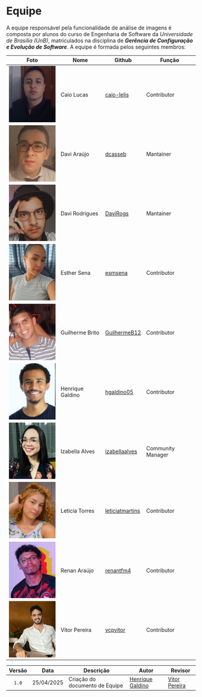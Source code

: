 # Equipe

A equipe responsável pela funcionalidade de análise de imagens é composta por alunos do curso de Engenharia de Software da *Universidade de Brasília (UnB)*, matriculados na disciplina de ***Gerência de Configuração e Evolução de Software***. A equipe é formada pelos seguintes membros:

| Foto | Nome | Github | Função |
| ------- | ------------------ | ---------------- | ---------------- |
| <img src="../assets/equipe/Caio.jpg" alt="Caio Lucas" style="width: 150px; height: 150px; object-fit: cover;"> | Caio Lucas | [caio-lelis](https://github.com/caio-lelis) | Contributor |
| <img src="../assets/equipe/DaviAraujo.jpg" alt="Davi Araujo" style="width: 150px; height: 150px; object-fit: cover;"> | Davi Araújo | [dcasseb](https://github.com/dcasseb) | Mantainer |
| <img src="../assets/equipe/DaviRodrigues.jpg" alt="Davi Rodrigues" style="width: 150px; height: 150px; object-fit: cover;"> | Davi Rodrigues | [DaviRogs](https://github.com/DaviRogs) | Mantainer |
| <img src="../assets/equipe/Esther.jpg" alt="Esther Sena"  style="width: 150px; height: 150px; object-fit: cover;"> | Esther Sena | [esmsena](https://github.com/esmsena) | Contributor |
| <img src="../assets/equipe/Guilherme.jpg" alt="Guilherme Brito" style="width: 150px; height: 150px; object-fit: cover;"> | Guilherme Brito | [GuilhermeB12](https://github.com/GuilhermeB12) | Contributor |
| <img src="../assets/equipe/HenriqueGaldino.jpg" alt="Henrique Galdino" style="width: 150px; height: 150px; object-fit: cover;"> | Henrique Galdino | [hgaldino05](https://github.com/hgaldino05) | Contributor |
| <img src="../assets/equipe/Izabella.jpg" alt="Izabella Alves"  style="width: 150px; height: 150px; object-fit: cover;"> | Izabella Alves | [izabellaalves](https://github.com/izabellaalves) | Community Manager |
| <img src="../assets/equipe/Leticia.jpg" alt="Leticia Torres"  style="width: 150px; height: 150px; object-fit: cover;"> | Leticia Torres | [leticiatmartins](https://github.com/leticiatmartins) | Contributor |
| <img src="../assets/equipe/Renan.jpg" alt="Renan Araujo"  style="width: 150px; height: 150px; object-fit: cover;"> | Renan Araújo | [renantfm4](https://github.com/renantfm4) | Contributor |
| <img src="../assets/equipe/Vitor.jpg" alt="Vitor Pereira"  style="width: 150px; height: 150px; object-fit: cover;"> | Vitor Pereira | [vcpvitor](https://github.com/vcpvitor) | Contributor |

| Versão | Data | Descrição | Autor | Revisor |
| :----: | ---- | --------- | ----- | ------- |
| `1.0`  |25/04/2025| Criação do documento de Equipe | [Henrique Galdino](https://github.com/hgaldino05) |[Vitor Pereira](https://github.com/vcpvitor)  |